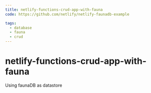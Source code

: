 ```yaml
---
title: netlify-functions-crud-app-with-fauna
code: https://github.com/netlify/netlify-faunadb-example

tags: 
  - database
  - fauna
  - crud
---
```


# netlify-functions-crud-app-with-fauna

Using faunaDB as datastore 
